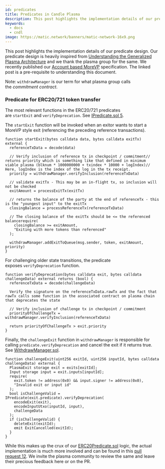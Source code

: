 ```yaml
---
id: predicates
title: Predicates in Candle Plasma
description: This post highlights the implementation details of our predicate design. Our predicate design is heavily inspired from [Understanding the Generalized Plasma Architecture](https://medium.com/plasma-group/plapps-and-predicates-understanding-the-generalized-plasma-architecture-fc171b25741) and we thank the plasma group for the same. We recently published our [Account based MoreVP](https://ethresear.ch/t/account-based-plasma-morevp/5480) specification. The linked post is a pre-requisite to understanding this document.
keywords:
  - docs
  - cndl
image: https://matic.network/banners/matic-network-16x9.png 
---
```

This post highlights the implementation details of our predicate design. Our predicate design is heavily inspired from [Understanding the Generalized Plasma Architecture](https://medium.com/plasma-group/plapps-and-predicates-understanding-the-generalized-plasma-architecture-fc171b25741) and we thank the plasma group for the same. We recently published our [Account based MoreVP](https://ethresear.ch/t/account-based-plasma-morevp/5480) specification. The linked post is a pre-requisite to understanding this document.

Note: `withdrawManager` is our term for what plasma group calls the *commitment contract*.

### Predicate for ERC20/721 token transfer

The most relevant functions in the ERC20/721 predicates are `startExit` and `verifyDeprecation`. See [IPredicate.sol 5](https://github.com/maticnetwork/contracts/blob/master/contracts/root/predicates/IPredicate.sol).

The `startExit` function will be invoked when an exitor wants to start a MoreVP style exit (referencing the preceding reference transactions).

```
function startExit(bytes calldata data, bytes calldata exitTx) external {
  referenceTxData = decode(data)

  // Verify inclusion of reference tx in checkpoint / commitment// returns priority which is something like that defined in minimum viable plasma (blknum * 1000000000 + txindex * 10000 + logIndex)// Here, logIndex is the index of the log in the tx receipt.
  priority = withdrawManager.verifyInclusion(referenceTxData)

  // validate exitTx - This may be an in-flight tx, so inclusion will not be checked
  exitAmount = processExitTx(exitTx)

  // returns the balance of the party at the end of referenceTx - this is the "youngest input" to the exitTx
  closingBalance = processReferenceTx(referenceTxData)

  // The closing balance of the exitTx should be <= the referenced balancerequire(
    closingBalance >= exitAmount,
    "Exiting with more tokens than referenced"
  );

  withdrawManager.addExitToQueue(msg.sender, token, exitAmount, priority)
}

```

For challenging older state transitions, the predicate exposes `verifyDeprecation` function.

```
function verifyDeprecation(bytes calldata exit, bytes calldata challengeData) external returns (bool) {
  referenceTxData = decode(challengeData)

  Verify the signature on the referenceTxData.rawTx and the fact that rawTx calls some function in the associated contract on plasma chain that deprecates the state

  // Verify inclusion of challenge tx in checkpoint / commitment
  priorityOfChallengeTx = withdrawManager.verifyInclusion(referenceTxData)

  return priorityOfChallengeTx > exit.priority
}

```

Finally, the `challengeExit` function in `withdrawManager` is responsible for calling `predicate.verifyDeprecation` and cancel the exit if it returns true. See [WithdrawManager.sol](https://github.com/maticnetwork/contracts/blob/master/contracts/root/withdrawManager/WithdrawManager.sol#L184).

```
function challengeExit(uint256 exitId, uint256 inputId, bytes calldata challengeData) external {
  PlasmaExit storage exit = exits[exitId];
  Input storage input = exit.inputs[inputId];
  require(
    exit.token != address(0x0) && input.signer != address(0x0),
    "Invalid exit or input id"
  );
  bool isChallengeValid = IPredicate(exit.predicate).verifyDeprecation(
    encodeExit(exit),
    encodeInputUtxo(inputId, input),
    challengeData
  );
  if (isChallengeValid) {
    deleteExit(exitId);
    emit ExitCancelled(exitId);
  }
}

```

While this makes up the crux of our [ERC20Predicate.sol](https://github.com/maticnetwork/contracts/blob/master/contracts/root/predicates/ERC20Predicate.sol) logic, the actual implementation is much more involved and can be found in this [pull request 12](https://github.com/maticnetwork/contracts/pull/78). We invite the plasma community to review the same and leave their precious feedback here or on the PR.